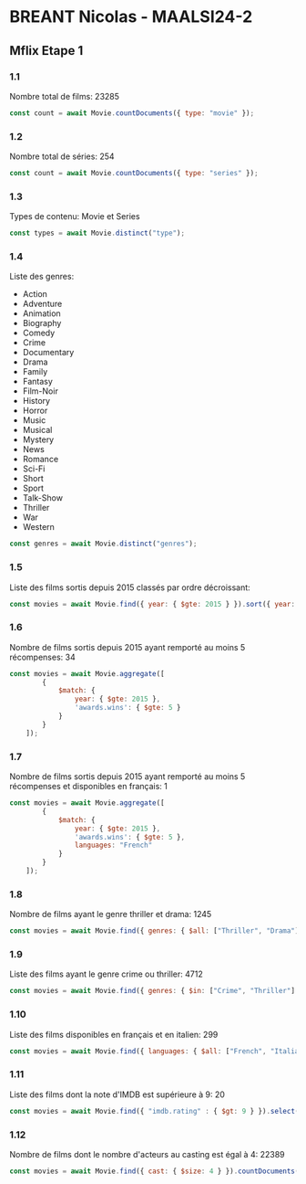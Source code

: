 # BREANT Nicolas - MAALSI24-2

## Mflix Etape 1

### 1.1

Nombre total de films: 23285

```javascript
const count = await Movie.countDocuments({ type: "movie" });
```

### 1.2

Nombre total de séries: 254

```javascript
const count = await Movie.countDocuments({ type: "series" });
```

### 1.3

Types de contenu: Movie et Series

```javascript
const types = await Movie.distinct("type");
```


### 1.4

Liste des genres: 
- Action
- Adventure
- Animation
- Biography
- Comedy
- Crime
- Documentary
- Drama
- Family
- Fantasy
- Film-Noir
- History
- Horror
- Music 
- Musical
- Mystery
- News
- Romance
- Sci-Fi
- Short
- Sport
- Talk-Show
- Thriller
- War
- Western


```javascript
const genres = await Movie.distinct("genres");
```

### 1.5

Liste des films sortis depuis 2015 classés par ordre décroissant:

```javascript
const movies = await Movie.find({ year: { $gte: 2015 } }).sort({ year: -1 });
```

### 1.6

Nombre de films sortis depuis 2015 ayant remporté au moins 5 récompenses: 34

```javascript
const movies = await Movie.aggregate([
        {
            $match: {
                year: { $gte: 2015 },
                'awards.wins': { $gte: 5 }
            }
        }
    ]);
```

### 1.7

Nombre de films sortis depuis 2015 ayant remporté au moins 5 récompenses et disponibles en français: 1

```javascript
const movies = await Movie.aggregate([
        {
            $match: {
                year: { $gte: 2015 },
                'awards.wins': { $gte: 5 },
                languages: "French"
            }
        }
    ]);
```

### 1.8

Nombre de films ayant le genre thriller et drama: 1245

```javascript
const movies = await Movie.find({ genres: { $all: ["Thriller", "Drama"] } }).countDocuments();
```

### 1.9

Liste des films ayant le genre crime ou thriller: 4712

```javascript
const movies = await Movie.find({ genres: { $in: ["Crime", "Thriller"] } }).select("title genres");
```


### 1.10

Liste des films disponibles en français et en italien: 299

```javascript
const movies = await Movie.find({ languages: { $all: ["French", "Italian"] } }).select("title languages");
```

### 1.11

Liste des films dont la note d'IMDB est supérieure à 9: 20

```javascript
const movies = await Movie.find({ "imdb.rating" : { $gt: 9 } }).select("title genres");
```

### 1.12

Nombre de films dont le nombre d'acteurs au casting est égal à 4: 22389

```javascript
const movies = await Movie.find({ cast: { $size: 4 } }).countDocuments();
```
